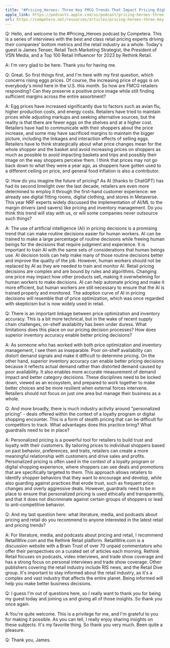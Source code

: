 ```yaml
---
title: "#Pricing_Heroes: Three Key FMCG Trends That Impact Pricing Right Now with James Tenser. Episode 5."
apple_link: https://podcasts.apple.com/us/podcast/pricing-heroes-three-key-fmcg-trends-that-impact-pricing/id1649346598?i=1000606443707
url: https://competera.net/resources/articles/pricing-heroes-three-key-fmcg-trends-that-impact-pricing-right-now-with-james-tenser
---
```

Q: Hello, and welcome to the #Pricing_Heroes podcast by Competera. This is a series of interviews with the best and class retail pricing experts driving their companies' bottom metrics and the retail industry as a whole. Today's guest is James Tenser, Retail Tech Marketing Strategist, the President of VSN Media, and a Top 100 Retail Influencer for 2023 by Rethink Retail. 

A: I'm very glad to be here. Thank you for having me. 

Q: Great. So first things first, and I'm here with my first question, which concerns rising eggs prices. Of course, the increasing price of eggs is on everybody's mind here in the U.S. this month. So how are FMCG retailers responding? Can they preserve a positive price image while still finding sufficient margins across the entire assortment?

A: Egg prices have increased significantly due to factors such as avian flu, higher production costs, and energy costs. Retailers have tried to maintain prices while adjusting markups and seeking alternative sources, but the reality is that there are fewer eggs on the shelves and at a higher cost. Retailers have had to communicate with their shoppers about the price increase, and some may have sacrificed margins to maintain the bigger picture, including the linkages and interaction effects of selling eggs. Retailers have to think strategically about what price changes mean for the whole shopper and the basket and avoid increasing prices on shoppers as much as possible to avoid impacting baskets and trips and possibly their image on the way shoppers perceive them.
I think that prices may not go back down to what they were a year ago, as shoppers have gotten used to a different ceiling on price, and general food inflation is also a contributor.

Q: How do you imagine the future of pricing? As AI (thanks to ChatGPT) has had its second limelight over the last decade, retailers are even more determined to employ it through the first-hand customer experience: we already see digital fitting rooms, digital clothing, and stores in Metaverse. This year NRF experts widely discussed the implementation of AI/ML to the margin drivers (and savers) like pricing and inventory management. Do you think this trend will stay with us, or will some companies never outsource such things? 

A: The use of artificial intelligence (AI) in pricing decisions is a promising trend that can make routine decisions easier for human workers. AI can be trained to make a large percentage of routine decisions while freeing human beings for the decisions that require judgment and experience. It is important to train AI with the same sets of considerations that human beings use. AI decision tools can help make many of those routine decisions better and improve the quality of the job. However, human workers should not be replaced by AI as they are needed to train and monitor AI. Retail pricing decisions are complex and are bound by rules and algorithms. Changing one price may impact how other products sell, making it overwhelming for human workers to make decisions. AI can help automate pricing and make it more efficient, but human workers are still necessary to ensure that the AI is trained properly and monitored. The adoption curve of AI in pricing decisions will resemble that of price optimization, which was once regarded with skepticism but is now widely used in retail.

Q: There is an important linkage between price optimization and inventory accuracy. This is a bit more technical, but in the wake of recent supply chain challenges, on-shelf availability has been under duress. What limitations does this place on our pricing decision processes? How does superior inventory accuracy enable better pricing decisions?

A: As someone who has worked with both price optimization and inventory management, I see them as inseparable. Poor on-shelf availability can distort demand signals and make it difficult to determine pricing. On the other hand, superior inventory accuracy can enable better pricing decisions because it reflects actual demand rather than distorted demand caused by poor availability. It also enables more accurate measurement of demand impact and better category decisions. These disciplines need to be locked down, viewed as an ecosystem, and prepared to work together to make better choices and be more resilient when external forces intervene. Retailers should not focus on just one area but manage their business as a whole.

Q: And more broadly, there is much industry activity around "personalized pricing" -  deals offered within the context of a loyalty program or digital shopping encounter. This is a form of stealth pricing that can be difficult for competitors to track. What advantages does this practice bring? What guardrails need to be in place?

A: Personalized pricing is a powerful tool for retailers to build trust and loyalty with their customers. By tailoring prices to individual shoppers based on past behavior, preferences, and traits, retailers can create a more meaningful relationship with customers and drive sales and profits. Personalized pricing is often used in the context of a loyalty program or digital shopping experience, where shoppers can see deals and promotions that are specifically targeted to them. This approach allows retailers to identify shopper behaviors that they want to encourage and develop, while also guarding against practices that erode trust, such as frequent price changes and overly aggressive deals. However, guardrails need to be in place to ensure that personalized pricing is used ethically and transparently, and that it does not discriminate against certain groups of shoppers or lead to anti-competitive behavior.

Q:  And my last question here: what literature, media, and podcasts about pricing and retail do you recommend to anyone interested in the latest retail and pricing trends?

A: For literature, media, and podcasts about pricing and retail, I recommend RetailWire.com and the Rethink Retail platform. RetailWire.com is a discussion website with a Brain Trust of over 70 unpaid commentators who offer their perspectives on a curated set of articles each morning. Rethink Retail focuses on podcasts, video interviews, and trade show coverage and has a strong focus on personal interviews and trade show coverage. Other publishers covering the retail industry include RIS news, and the Retail Dive group. It's important to stay informed about the retail industry, as it's a complex and vast industry that affects the entire planet. Being informed will help you make better business decisions.

Q: I guess I'm out of questions here, so I really want to thank you for being my guest today and joining us and giving all of those insights. So thank you once again. 

A:You're quite welcome. This is a privilege for me, and I'm grateful to you for making it possible. 
As you can tell, I  really enjoy sharing insights on these subjects. 
It's my favorite thing. So thank you very much. Been quite a pleasure. 

Q: Thank you, James.  
